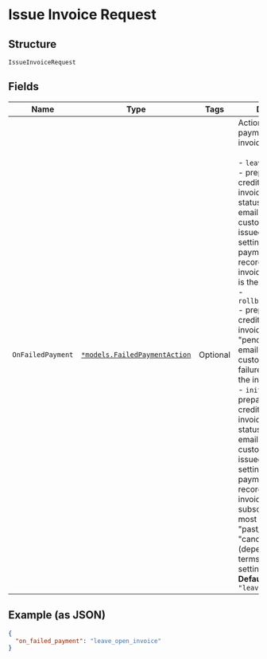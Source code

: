 
# Issue Invoice Request

## Structure

`IssueInvoiceRequest`

## Fields

| Name | Type | Tags | Description |
|  --- | --- | --- | --- |
| `OnFailedPayment` | [`*models.FailedPaymentAction`](../../doc/models/failed-payment-action.md) | Optional | Action taken when payment for an invoice fails:<br><br>- `leave_open_invoice` - prepayments and credits applied to invoice; invoice status set to "open"; email sent to the customer for the issued invoice (if setting applies); payment failure recorded in the invoice history. This is the default option.<br>- `rollback_to_pending` - prepayments and credits not applied; invoice remains in "pending" status; no email sent to the customer; payment failure recorded in the invoice history.<br>- `initiate_dunning` - prepayments and credits applied to the invoice; invoice status set to "open"; email sent to the customer for the issued invoice (if setting applies); payment failure recorded in the invoice history; subscription will  most likely go into "past_due" or "canceled" state (depending upon net terms and dunning settings).<br>**Default**: `"leave_open_invoice"` |

## Example (as JSON)

```json
{
  "on_failed_payment": "leave_open_invoice"
}
```

